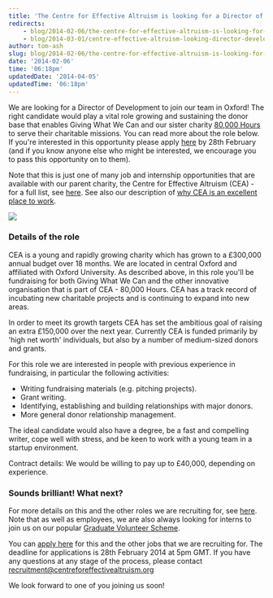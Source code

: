 ```yaml
---
title: 'The Centre for Effective Altruism is looking for a Director of Development'
redirects:
    - blog/2014-02-06/the-centre-for-effective-altruism-is-looking-for-a-director-of-development
    - blog/2014-03-01/centre-effective-altruism-looking-director-development
author: tom-ash
slug: blog/2014-02-06/the-centre-for-effective-altruism-is-looking-for-a-director-of-development
date: '2014-02-06'
time: '06:18pm'
updatedDate: '2014-04-05'
updatedTime: '06:18pm'
---
```

We are looking for a Director of Development to join our team in Oxford! The right candidate would play a vital role growing and sustaining the donor base that enables Giving What We Can and our sister charity [80,000 Hours](http://80000hours.org/) to serve their charitable missions. You can read more about the role below. If you're interested in this opportunity please apply [here](https://docs.google.com/forms/d/1Z2V9juGx0UmydzLGK3zJvelbuQEnso0UdbhYLh5AAQA/viewform) by 28th February (and if you know anyone else who might be interested, we encourage you to pass this opportunity on to them).

Note that this is just one of many job and internship opportunities that are available with our parent charity, the Centre for Effective Altruism (CEA) - for a full list, see [here](http://home.centreforeffectivealtruism.org/careers). See also our description of [why CEA is an excellent place to work](http://home.centreforeffectivealtruism.org/careers/why-work-with-us).

![](/images/uploads/office.jpg)

### Details of the role

CEA is a young and rapidly growing charity which has grown to a £300,000 annual budget over 18 months. We are located in central Oxford and affiliated with Oxford University. As described above, in this role you'll be fundraising for both Giving What We Can and the other innovative organisation that is part of CEA - 80,000 Hours. CEA has a track record of incubating new charitable projects and is continuing to expand into new areas.

In order to meet its growth targets CEA has set the ambitious goal of raising an extra £150,000 over the next year. Currently CEA is funded primarily by 'high net worth' individuals, but also by a number of medium-sized donors and grants.

For this role we are interested in people with previous experience in fundraising, in particular the following activities:

*   Writing fundraising materials (e.g. pitching projects).
*   Grant writing.
*   Identifying, establishing and building relationships with major donors.
*   More general donor relationship management.

The ideal candidate would also have a degree, be a fast and compelling writer, cope well with stress, and be keen to work with a young team in a startup environment.

Contract details: We would be willing to pay up to £40,000, depending on experience.

### Sounds brilliant! What next?

For more details on this and the other roles we are recruiting for, see [here](http://home.centreforeffectivealtruism.org/careers/why-work-with-us). Note that as well as employees, we are also always looking for interns to join us on our popular [Graduate Volunteer Scheme](http://80000hours.org/recruitment#graduate_volunteers_and_internships).

You can [apply here](https://docs.google.com/forms/d/1Z2V9juGx0UmydzLGK3zJvelbuQEnso0UdbhYLh5AAQA/viewform) for this and the other jobs that we are recruiting for. The deadline for applications is 28th February 2014 at 5pm GMT. If you have any questions at any stage of the process, please contact [recruitment@centreforeffectivealtruism.org](mailto:recruitment@centreforeffectivealtruism.org)

We look forward to one of you joining us soon!